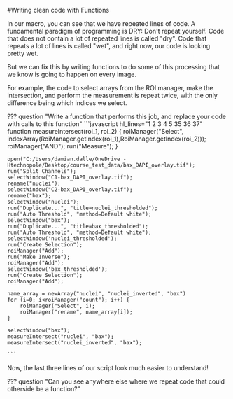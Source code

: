 #Writing clean code with Functions

In our macro, you can see that we have repeated lines of code. A fundamental paradigm of programming is DRY: Don't repeat yourself. Code that does not contain a lot of repeated lines is called "dry". Code that repeats a lot of lines is called "wet", and right now, our code is looking pretty wet.

But we can fix this by writing functions to do some of this processing that we know is going to happen on every image.

For example, the code to select arrays from the ROI manager, make the intersection, and perform the measurement is repeat twice, with the only difference being which indices we select.

??? question "Write a function that performs this job, and replace your code with calls to this function"
    ```javascript hl_lines="1 2 3 4 5 35 36 37"
    function measureIntersect(roi_1, roi_2) {
        roiManager("Select", indexArray(RoiManager.getIndex(roi_1),RoiManager.getIndex(roi_2)));
        roiManager("AND");
        run("Measure");
    }


    open("C:/Users/damian.dalle/OneDrive - Htechnopole/Desktop/course_test_data/bax_DAPI_overlay.tif");
    run("Split Channels");
    selectWindow("C1-bax_DAPI_overlay.tif");
    rename("nuclei");
    selectWindow("C2-bax_DAPI_overlay.tif");
    rename("bax");
    selectWindow("nuclei");
    run("Duplicate...", "title=nuclei_thresholded");
    run("Auto Threshold", "method=Default white");
    selectWindow("bax");
    run("Duplicate...", "title=bax_thresholded");
    run("Auto Threshold", "method=Default white");
    selectWindow('nuclei_thresholded');
    run("Create Selection");
    roiManager("Add");
    run("Make Inverse");
    roiManager("Add");
    selectWindow('bax_thresholded');
    run("Create Selection");
    roiManager("Add");
    
    name_array = newArray("nuclei", "nuclei_inverted", "bax")
    for (i=0; i<roiManager("count"); i++) {
        roiManager("Select", i);
        roiManager("rename", name_array[i]);
    }
    
    selectWindow("bax");
    measureIntersect("nuclei", "bax");
  	measureIntersect("nuclei_inverted", "bax");

    ```

Now, the last three lines of our script look much easier to understand!

??? question "Can you see anywhere else where we repeat code that could otherside be a function?"